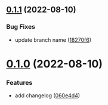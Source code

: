 ## [0.1.1](https://github.com/marccicd/greetings-ci/compare/v0.1.0...v0.1.1) (2022-08-10)


### Bug Fixes

* update branch name ([18270f6](https://github.com/marccicd/greetings-ci/commit/18270f602094df3e04eaba0566daccb21d6ab0c4))



# [0.1.0](https://github.com/marccicd/greetings-ci/compare/060e4d4fab0e63430a65d523f2e728ba52a7eeb1...v0.1.0) (2022-08-10)


### Features

* add changelog ([060e4d4](https://github.com/marccicd/greetings-ci/commit/060e4d4fab0e63430a65d523f2e728ba52a7eeb1))



